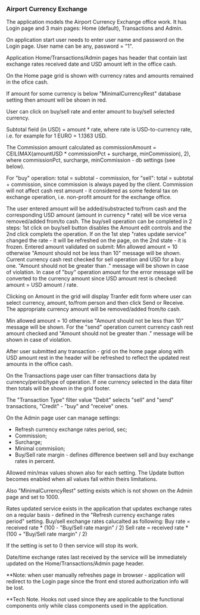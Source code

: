 ### Airport Currency Exchange

The application models the Airport Currency Exchange office work.
It has Login page and 3 main pages: Home (default), Transactions and Admin.

On application start user needs to enter user name and password on the Login page. User name can be any, password = "1".

Application Home/Transactions/Admin pages has header that contain last exchange rates received date and USD amount left in the office cash.

On the Home page grid is shown with currency rates and amounts remained in the ofice cash.

If amount for some currency is below "MinimalCurrencyRest" database setting then amount will be shown in red.

User can click on buy/sell rate and enter amount to buy/sell selected currency. 

Subtotal field (in USD) = amount * rate, where rate is USD-to-currency rate, i.e. for example for 1 EURO = 1.1363 USD.

The Commission amount calculated as commissionAmount = CEIL(MAX(amountUSD * commissionPct + surcharge, minCommission), 2),
where commissionPct, surcharge, minCommission - db settings (see below).

For "buy" operation: total = subtotal - commission, for "sell": total = subtotal + commission, since commission is always payed by the client.
Commission will not affect cash rest amount - it considered as some federal tax on exchange operation, i.e. non-profit amount for the exchange office.

The user entered amount will be added/substracted to/from cash and the corresponding USD amount (amount in currency * rate) will be vice versa removed/added from/to cash.
The buy/sell operation can be completed in 2 steps: 1st click on buy/sell button disables the Amount edit controls and the 2nd click complets the operation.
If on the 1st step "rates update service" changed the rate - it will be refreshed on the page, on the 2nd state - it is frozen.
Entered amount validated on submit:
Min allowed amount = 10 otherwise "Amount should not be less than 10" message will be shown.
Current currency cash rest checked for sell operation and USD for a buy one.
"Amount should not be greater than <amount>." message will be shown in case of violation.
In case of "buy" operation amount for the error message will be converted to the currency amount since USD amount rest is checked: amount = USD amount / rate.

Clicking on Amount in the grid will display Tranfer edit form where user can select currency, amount, to/from person and then click Send or Receive.
The appropriate currency amount will be removed/added from/to cash.

Min allowed amount = 10 otherwise "Amount should not be less than 10" message will be shown.
For the "send" operation current currency cash rest amount checked and "Amount should not be greater than <amount>." message will be shown in case of violation.

After user submitted any transaction - grid on the home page along with USD amount rest in the header will be refreshed to reflect the updated rest amounts in the office cash.

On the Transactions page user can filter transactions data by currency/period/type of operation.
If one currency selected in the data filter then totals will be shown in the grid footer.

The "Transaction Type" filter value "Debit" selects "sell" and "send" transactions, "Credit" - "buy" and "receive" ones.

On the Admin page user can manage settings:
- Refresh currency exchange rates period, sec;
- Commission;
- Surcharge;
- Minimal commisiion;
- Buy/Sell rate margin - defines difference beetwen sell and buy exchange rates in percent.

Allowed min/max values shown also for each setting. The Update button becomes enabled when all values fall within theirs limitations.

Also "MinimalCurrencyRest" setting exists which is not shown on the Admin page and set to 1000.

Rates updated service exists in the application that updates exchange rates on a reqular basis - defined in the "Refresh currency exchange rates period" setting. 
Buy/sell exchange rates calucalted as following:
Buy rate = received rate * (100 - "Buy/Sell rate margin" / 2)
Sell rate = received rate * (100 + "Buy/Sell rate margin" / 2)

If the setting is set to 0 then service will stop its work.

Date/time exchange rates last received by the service will be immediately updated on the Home/Transactions/Admin page header.

**Note: when user manually refreshes page in browser - application will redirect to the Login page since the front end stored authorization info will be lost.

**Tech Note. Hooks not used since they are applicable to the functional components only while class components used in the application.
